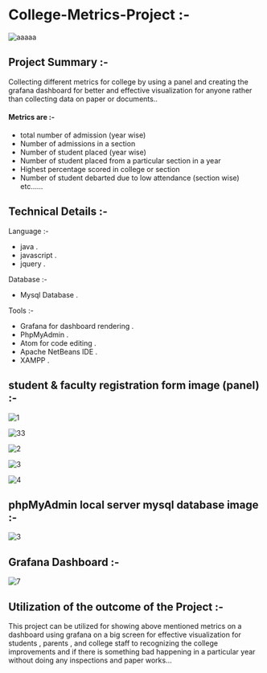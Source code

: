 # College-Metrics-Project :-

![aaaaa](https://user-images.githubusercontent.com/54209560/66234310-0a00ec80-e70b-11e9-9dbf-8798afa6f878.png)


## Project Summary :-

Collecting different metrics for college by using a panel  and creating the grafana dashboard for better and effective visualization for anyone rather than collecting data on paper or documents.. 

#### Metrics are :-

- total number of admission (year wise)
- Number of admissions in a section
- Number of student placed (year wise)
- Number of student placed from a particular section in a year
- Highest percentage scored in college or section
- Number of student debarted due to low attendance (section wise)
  etc…...

## Technical Details :-

Language :-  
- java .
- javascript . 
- jquery .

Database :- 
- Mysql Database .

Tools :-
- Grafana for dashboard rendering . 
- PhpMyAdmin .
- Atom for code editing .
- Apache NetBeans IDE . 
- XAMPP .


## student & faculty registration form image (panel) :-

![1](https://user-images.githubusercontent.com/54209560/77052877-b3baf980-698a-11ea-98af-918ea8c596df.jpg)



![33](https://user-images.githubusercontent.com/54209560/77151081-7fab0b80-6a52-11ea-928d-842802054f8c.jpg)



![2](https://user-images.githubusercontent.com/54209560/77151112-8afe3700-6a52-11ea-8677-a138dc1028c4.jpg)



![3](https://user-images.githubusercontent.com/54209560/77151145-96e9f900-6a52-11ea-8807-f3712f999559.jpg)



![4](https://user-images.githubusercontent.com/54209560/77151173-a23d2480-6a52-11ea-8f02-926de2f53322.jpg)




## phpMyAdmin local server mysql database image :-


![3](https://user-images.githubusercontent.com/54209560/76956113-a2adb200-68d0-11ea-9898-b890fdc4c522.jpg)


## Grafana Dashboard :-

![7](https://user-images.githubusercontent.com/54209560/77151442-2abbc500-6a53-11ea-88df-159bb27f9025.jpg)



## Utilization of the outcome of the Project :-

This project can be utilized for showing above mentioned metrics on a dashboard using grafana on a big screen for  effective visualization for students , parents , and college staff to recognizing the college improvements and  if there is something bad happening in a particular year without doing any inspections and paper works...
